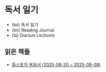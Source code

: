 # 독서 일기

* (ko) 독서 일기
* (en) Reading Journal
* (la) Diarium Lectionis

## 읽은 책들

* [톨스토이 복음서 (2025-08-20 ~ 2025-09-08)](tolstoy-the-gospel-in-brief.md)
